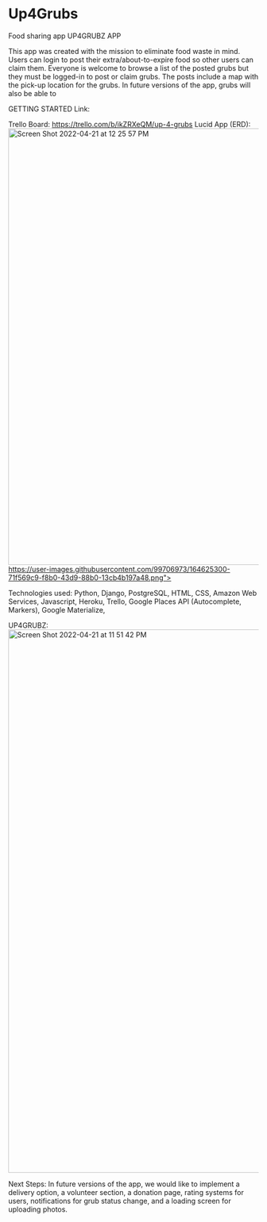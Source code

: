 # Up4Grubs
Food sharing app
UP4GRUBZ APP

This app was created with the mission to eliminate food waste in mind. Users can login to post  their extra/about-to-expire food so other users can claim them. Everyone is welcome to browse a list of the posted grubs but they must be logged-in to post or claim grubs. The posts include a map with the pick-up location for the grubs. In future versions of the app, grubs will also be able to  

GETTING STARTED
Link: 

Trello Board: https://trello.com/b/ikZRXeQM/up-4-grubs
Lucid App (ERD):
<img width="879" alt="Screen Shot 2022-04-21 at 12 25 57 PM" src="https://user-images.githubusercontent.com/99706973/164625240-96671775-0324-4dea-b720-9d1cd9a2a1e2.png">
https://user-images.githubusercontent.com/99706973/164625300-71f569c9-f8b0-43d9-88b0-13cb4b197a48.png">


Technologies used: Python, Django, PostgreSQL, HTML, CSS, Amazon Web Services, Javascript, Heroku, Trello, Google Places API (Autocomplete, Markers), Google Materialize,  

UP4GRUBZ:
<img width="1094" alt="Screen Shot 2022-04-21 at 11 51 42 PM" src="https://user-images.githubusercontent.com/99706973/164625300-71f569c9-f8b0-43d9-88b0-13cb4b197a48.png">






Next Steps: In future versions of the app, we would like to implement a delivery option, a volunteer section, a donation page, rating systems for users, notifications for grub status change, and a loading screen for uploading photos. 
